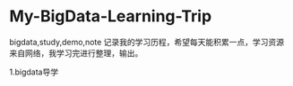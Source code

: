 # My-BigData-Learning-Trip
bigdata,study,demo,note
记录我的学习历程，希望每天能积累一点，学习资源来自网络，我学习完进行整理，输出。

1.bigdata导学
